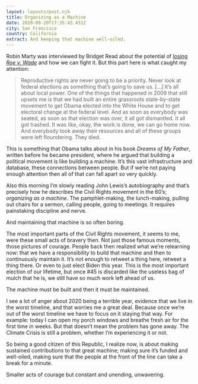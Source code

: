 ```yaml
---
layout: layouts/post.njk
title: Organizing as a Machine
date: 2020-09-20T17:35:43.431Z
city: San Francisco
country: California
extract: And keeping that machine well-oiled.
---
```


Robin Marty was interviewed by Bridget Read about the potential of [losing _Roe v. Wade_](https://www.thecut.com/2020/09/ruth-bader-ginsburg-roe-v-wade-overturned-what-to-do.html) and how we can fight it. But this part here is what caught my attention:

> Reproductive rights are never going to be a priority. Never look at federal elections as something that’s going to save us. [...] It’s all about local power. One of the things that happened in 2009 that still upsets me is that we had built an entire grassroots state-by-state movement to get Obama elected into the White House and to get electoral change at the federal level. And as soon as everybody was seated, as soon as that election was over, it all got dismantled. It all got trashed. It was like, okay, the work is done, we can go home now. And everybody took away their resources and all of these groups were left floundering. They died.

This is something that Obama talks about in his book _Dreams of My Father_, written before he became president, where he argued that building a political movement is like building a machine. It’s this vast infrastructure and database, these connections between people. But if we’re not paying enough attention then all of that can fall apart so very quickly.

Also this morning I’m slowly reading John Lewis’s autobiography and that’s precisely how he describes the Civil Rights movement in the 60’s; _organizing as a machine_. The pamphlet-making, the lunch-making, pulling out chairs for a sermon, calling people, going to meetings. It requires painstaking discipline and nerve.

And maintaining that machine is so often boring.

The most important parts of the Civil Rights movement, it seems to me, were these small acts of bravery then. Not just those famous moments, those pictures of courage. People back then realized what we’re relearning now: that we have a responsibility to build that machine and then to continuously maintain it. It’s not enough to retweet a thing here, retweet a thing there. Or even to just elect Biden this year. This is the most important election of our lifetime, but once #45 is discarded like the useless bag of mulch that he is, we still have so much work left ahead of us.

The machine must be built and then it must be maintained.

I see a lot of anger about 2020 being a terrible year, evidence that we live in the worst timeline, and that worries me a great deal. Because once we’re out of the worst timeline we have to focus on it staying that way. For example: today I can open my porch windows and breathe fresh air for the first time in weeks. But that doesn’t mean the problem has gone away. The Climate Crisis is still a problem, whether I’m experiencing it or not.

So being a good citizen of this Republic, I realize now, is about making sustained contributions to that great machine; making sure it’s funded and well-oiled, making sure that the people at the front of the line can take a break for a minute.

Smaller acts of courage but constant and unending, unwavering.
